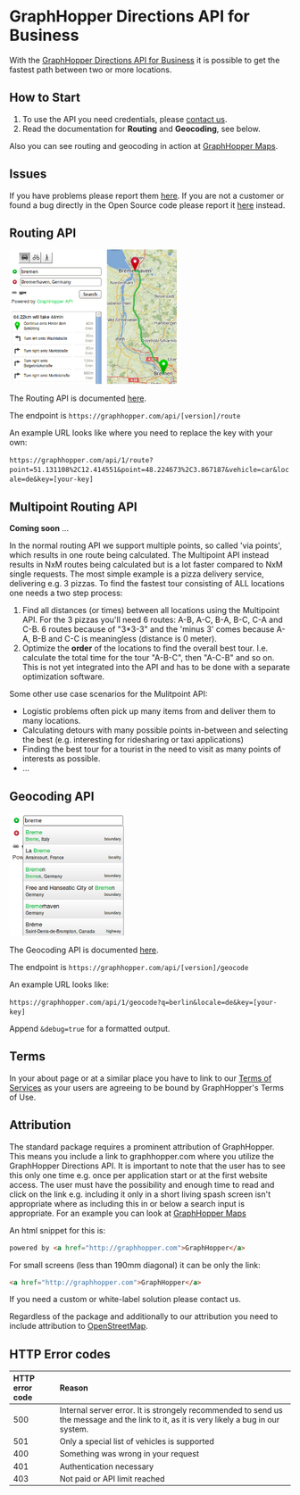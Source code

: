 GraphHopper Directions API for Business 
=======

With the [ GraphHopper Directions API for Business](http://graphhopper.com/#enterprise) it is possible to get the 
fastest path between two or more locations. 


## How to Start

 1. To use the API you need credentials, please [contact us](http://graphhopper.com/#enterprise).
 2. Read the documentation for **Routing** and **Geocoding**, see below.

Also you can see routing and geocoding in action at [GraphHopper Maps](http://graphhopper.com/maps).

## Issues

If you have problems please report them [here](https://github.com/graphhopper/web-api/issues). 
If you are not a customer or found a bug directly in the Open Source code please report it 
[here](https://github.com/graphhopper/graphhopper/issues) instead.

## Routing API

![Routing Example](./img/routing-example.png)

The Routing API is documented [here](docs-routing.md).

The endpoint is `https://graphhopper.com/api/[version]/route`

An example URL looks like where you need to replace the key with your own:

`https://graphhopper.com/api/1/route?point=51.131108%2C12.414551&point=48.224673%2C3.867187&vehicle=car&locale=de&key=[your-key]`

## Multipoint Routing API

**Coming soon** ...

In the normal routing API we support multiple points, so called 'via points', which results in one route being calculated. The Multipoint API instead results in NxM routes being calculated but is a lot faster compared to NxM single requests. The most simple example is a pizza delivery service, delivering e.g. 3 pizzas. To find the fastest tour consisting of ALL locations one needs a two step process:

 1. Find all distances (or times) between all locations using the Multipoint API. For the 3 pizzas you'll need 6 routes: A-B, A-C, B-A, B-C, C-A and C-B. 6 routes because of "3*3-3" and the 'minus 3' comes because A-A, B-B and C-C is meaningless (distance is 0 meter).
 2. Optimize the **order** of the locations to find the overall best tour. I.e. calculate the total time for the tour "A-B-C", then "A-C-B" and so on. This is not yet integrated into the API and has to be done with a separate optimization software.

Some other use case scenarios for the Mulitpoint API:

 * Logistic problems often pick up many items from and deliver them to many locations.
 * Calculating detours with many possible points in-between and selecting the best (e.g. interesting for ridesharing or taxi applications)
 * Finding the best tour for a tourist in the need to visit as many points of interests as possible.
 * ...

## Geocoding API

![Geocoding Example](./img/geocoding-example.png)

The Geocoding API is documented [here](./docs-geocode.md).

The endpoint is `https://graphhopper.com/api/[version]/geocode`

An example URL looks like:

`https://graphhopper.com/api/1/geocode?q=berlin&locale=de&key=[your-key]`

Append `&debug=true` for a formatted output.

<!--
## Isochrone API

![Isochrone Example](./img/isochrone-example.png)

The Isochrone API is documented [here](./docs-isochrone.md).

The endpoint is `https://graphhopper.com/api/[version]/isochrone`

An example URL looks like:

`https://graphhopper.com/api/1/isochrone?q=52.511624,13.438339&time_limit=1200&vehicle=car&key=[your-key]`

Append `&debug=true` for a formatted output.
-->

## Terms

In your about page or at a similar place you have to link to our <a href="https://graphhopper.com/terms.html">Terms of Services</a> as your users are agreeing to be bound by GraphHopper's Terms of Use.

## Attribution

The standard package requires a prominent attribution of GraphHopper. This means you include a link to graphhopper.com where you utilize the GraphHopper Directions API. It is important to note that the user has to see this only one time e.g. once per application start or at the first website access. The user must have the possibility and enough time to read and click on the link e.g. including it only in a short living spash screen isn't appropriate where as including this in or below a search input is appropriate. For an example you can look at [GraphHopper Maps](http://graphhopper.com/maps/)

An html snippet for this is:

```html
powered by <a href="http://graphhopper.com">GraphHopper</a>
```

For small screens (less than 190mm diagonal) it can be only the link:

```html
<a href="http://graphhopper.com">GraphHopper</a>
```

If you need a custom or white-label solution please contact us.

Regardless of the package and additionally to our attribution you need to include attribution to [OpenStreetMap](http://www.openstreetmap.org/copyright/).

## HTTP Error codes

HTTP error code | Reason
:---------------|:------------
500             | Internal server error. It is strongely recommended to send us the message and the link to it, as it is very likely a bug in our system.
501             | Only a special list of vehicles is supported
400             | Something was wrong in your request
401             | Authentication necessary
403             | Not paid or API limit reached

